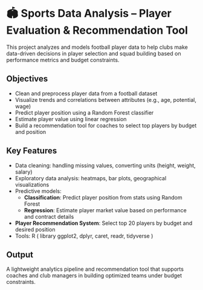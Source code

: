 # 🏟️ Sports Data Analysis – Player Evaluation & Recommendation Tool

This project analyzes and models football player data to help clubs make data-driven decisions in player selection and squad building based on performance metrics and budget constraints.

##  Objectives
- Clean and preprocess player data from a football dataset
- Visualize trends and correlations between attributes (e.g., age, potential, wage)
- Predict player position using a Random Forest classifier
- Estimate player value using linear regression
- Build a recommendation tool for coaches to select top players by budget and position

## Key Features
- Data cleaning: handling missing values, converting units (height, weight, salary)
- Exploratory data analysis: heatmaps, bar plots, geographical visualizations
- Predictive models:
  - **Classification**: Predict player position from stats using Random Forest
  - **Regression**: Estimate player market value based on performance and contract details
- **Player Recommendation System**: Select top 20 players by budget and desired position
- Tools: R ( library ggplot2, dplyr, caret, readr, tidyverse )

## Output
A lightweight analytics pipeline and recommendation tool that supports coaches and club managers in building optimized teams under budget constraints.
